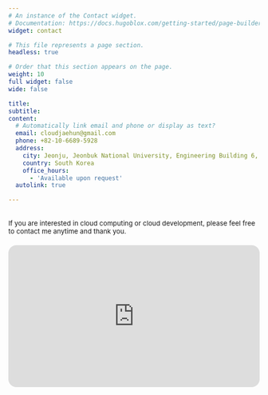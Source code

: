 ```yaml
---
# An instance of the Contact widget.
# Documentation: https://docs.hugoblox.com/getting-started/page-builder/
widget: contact

# This file represents a page section.
headless: true

# Order that this section appears on the page.
weight: 10
full widget: false
wide: false

title: 
subtitle: 
content:
  # Automatically link email and phone or display as text?
  email: cloudjaehun@gmail.com
  phone: +82-10-6689-5928
  address:
    city: Jeonju, Jeonbuk National University, Engineering Building 6, Room
    country: South Korea
    office_hours:
      - 'Available upon request'
  autolink: true

---
```


<br> <span style="font-size:95%">If you are interested in cloud computing or cloud development, please feel free to contact me anytime and thank you.</span> <br>

<div style="border-radius:16px; overflow:hidden; margin-top: 20px; position: relative; padding-bottom: 56.25%; height: 0;">
  <iframe src="https://www.google.com/maps/embed?pb=!1m18!1m12!1m3!1d3234.079611835235!2d127.13184297699142!3d35.8470513725341!2m3!1f0!2f0!3f0!3m2!1i1024!2i768!4f13.1!3m3!1m2!1s0x35702330fa358b0f%3A0x27af04f87d1e88f2!2z7KCE67aB64yA7ZWZ6rWQIOqzteqzvOuMgO2VmTbtmLjqtIA!5e0!3m2!1sko!2skr!4v1760879158980!5m2!1sko!2skr"
    style="position: absolute; top: 0; left: 0; width: 100%; height: 100%; border:0;"
    allowfullscreen=""
    loading="lazy"
    referrerpolicy="no-referrer-when-downgrade">
  </iframe>
</div>
